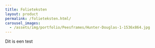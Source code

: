 ```yaml
---
title: Folieteksten
layout: product
permalink: /folieteksten.html/
carousel_images:
  - /assets/img/portfolio/Peesframes/Hunter-Douglas-1-1536x864.jpg
---
```


Dit is een test
